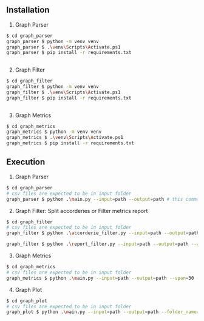 ## Installation

1. Graph Parser 

```sh
$ cd graph_parser
graph_parser $ python -m venv venv
graph_parser $ .\venv\Scripts\Activate.ps1
graph_parser $ pip install -r requirements.txt
 
```

2. Graph Filter 

```sh
$ cd graph_filter
graph_filter $ python -m venv venv
graph_filter $ .\venv\Scripts\Activate.ps1
graph_filter $ pip install -r requirements.txt
 
```

3. Graph Metrics 

```sh
$ cd graph_metrics
graph_metrics $ python -m venv venv
graph_metrics $ .\venv\Scripts\Activate.ps1
graph_metrics $ pip install -r requirements.txt
```


## Execution

1. Graph Parser 

```sh
$ cd graph_parser
# csv files are expected to be in input folder
graph_parser $ python .\main.py --input=path --output=path # this command will generate members.csv and transactions.csv in 
```


2. Graph Filter: Split accorderies or Filter metrics report

```sh
$ cd graph_filter
# csv files are expected to be in input folder
graph_filter $ python .\accorderie_filter.py --input=path --output=path --accorderie_edge=2 --accorderie_node=2 # this command will filter members and transactions in accorderie 2 AND age between 18-30 or 23-34

graph_filter $ python .\report_filter.py --input=path --output=path --age=18-30 --age=55-65 --folder_name=experiment_101# this command will filter members and transactions in accorderie 2 AND age  between 18-30 OR 55-66
```

3. Graph Metrics 

```sh
$ cd graph_metrics
# csv files are expected to be in input folder
graph_metrics $ python .\main.py --input=path --output=path --span=30 --folder_name=experiment_101 # default span=30 and folder_name=Metrics
```
4. Graph Plot 

```sh
$ cd graph_plot
# csv files are expected to be in input folder
graph_plot $ python .\main.py --input=path --output=path --folder_name=experiment_101
```